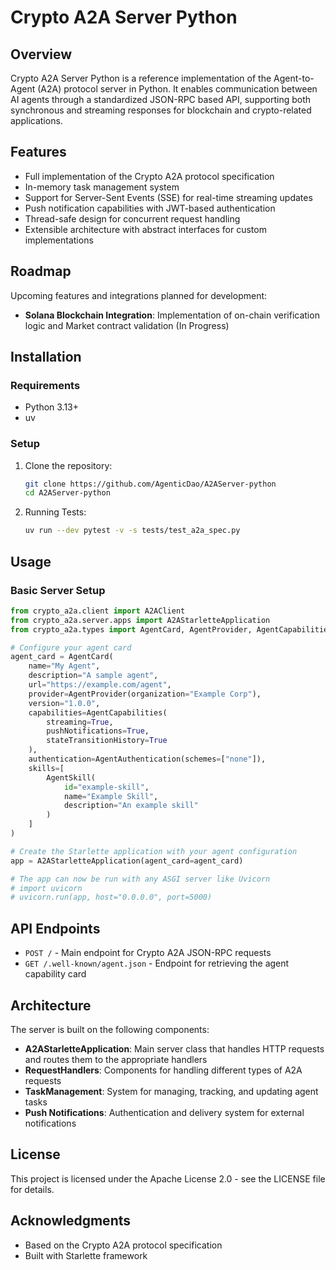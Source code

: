 # Crypto A2A Server Python

## Overview

Crypto A2A Server Python is a reference implementation of the Agent-to-Agent (A2A) protocol server in Python. It enables communication between AI agents through a standardized JSON-RPC based API, supporting both synchronous and streaming responses for blockchain and crypto-related applications.

## Features

- Full implementation of the Crypto A2A protocol specification
- In-memory task management system
- Support for Server-Sent Events (SSE) for real-time streaming updates
- Push notification capabilities with JWT-based authentication
- Thread-safe design for concurrent request handling
- Extensible architecture with abstract interfaces for custom implementations

## Roadmap

Upcoming features and integrations planned for development:

- **Solana Blockchain Integration**: Implementation of on-chain verification logic and Market contract validation (In Progress)

## Installation

### Requirements

- Python 3.13+
- uv

### Setup

1. Clone the repository:
   ```bash
   git clone https://github.com/AgenticDao/A2AServer-python
   cd A2AServer-python
   ```

2. Running Tests:
    ```bash
    uv run --dev pytest -v -s tests/test_a2a_spec.py
    ```

## Usage

### Basic Server Setup

```python
from crypto_a2a.client import A2AClient
from crypto_a2a.server.apps import A2AStarletteApplication
from crypto_a2a.types import AgentCard, AgentProvider, AgentCapabilities, AgentSkill, AgentAuthentication

# Configure your agent card
agent_card = AgentCard(
    name="My Agent",
    description="A sample agent",
    url="https://example.com/agent",
    provider=AgentProvider(organization="Example Corp"),
    version="1.0.0",
    capabilities=AgentCapabilities(
        streaming=True,
        pushNotifications=True,
        stateTransitionHistory=True
    ),
    authentication=AgentAuthentication(schemes=["none"]),
    skills=[
        AgentSkill(
            id="example-skill",
            name="Example Skill",
            description="An example skill"
        )
    ]
)

# Create the Starlette application with your agent configuration
app = A2AStarletteApplication(agent_card=agent_card)

# The app can now be run with any ASGI server like Uvicorn
# import uvicorn
# uvicorn.run(app, host="0.0.0.0", port=5000)
```

## API Endpoints

- `POST /` - Main endpoint for Crypto A2A JSON-RPC requests
- `GET /.well-known/agent.json` - Endpoint for retrieving the agent capability card

## Architecture

The server is built on the following components:

- **A2AStarletteApplication**: Main server class that handles HTTP requests and routes them to the appropriate handlers
- **RequestHandlers**: Components for handling different types of A2A requests
- **TaskManagement**: System for managing, tracking, and updating agent tasks
- **Push Notifications**: Authentication and delivery system for external notifications

## License

This project is licensed under the Apache License 2.0 - see the LICENSE file for details.

## Acknowledgments

- Based on the Crypto A2A protocol specification
- Built with Starlette framework
